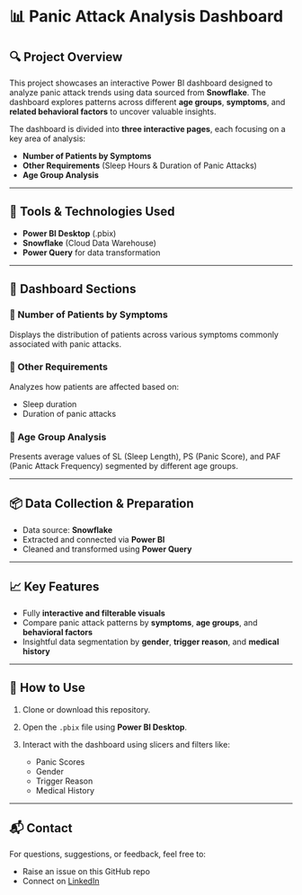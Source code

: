 
# 📊 Panic Attack Analysis Dashboard

## 🔍 Project Overview

This project showcases an interactive Power BI dashboard designed to analyze panic attack trends using data sourced from **Snowflake**. The dashboard explores patterns across different **age groups**, **symptoms**, and **related behavioral factors** to uncover valuable insights.

The dashboard is divided into **three interactive pages**, each focusing on a key area of analysis:

* **Number of Patients by Symptoms**
* **Other Requirements** (Sleep Hours & Duration of Panic Attacks)
* **Age Group Analysis**

---

## 🧰 Tools & Technologies Used

* **Power BI Desktop** (.pbix)
* **Snowflake** (Cloud Data Warehouse)
* **Power Query** for data transformation

---

## 📂 Dashboard Sections

### 🔹 Number of Patients by Symptoms

Displays the distribution of patients across various symptoms commonly associated with panic attacks.

### 🔹 Other Requirements

Analyzes how patients are affected based on:

* Sleep duration
* Duration of panic attacks

### 🔹 Age Group Analysis

Presents average values of SL (Sleep Length), PS (Panic Score), and PAF (Panic Attack Frequency) segmented by different age groups.

---

## 📦 Data Collection & Preparation

* Data source: **Snowflake**
* Extracted and connected via **Power BI**
* Cleaned and transformed using **Power Query**

---

## 📈 Key Features

* Fully **interactive and filterable visuals**
* Compare panic attack patterns by **symptoms**, **age groups**, and **behavioral factors**
* Insightful data segmentation by **gender**, **trigger reason**, and **medical history**

---

## 🔧 How to Use

1. Clone or download this repository.
2. Open the `.pbix` file using **Power BI Desktop**.
3. Interact with the dashboard using slicers and filters like:

   * Panic Scores
   * Gender
   * Trigger Reason
   * Medical History

---

## 📬 Contact

For questions, suggestions, or feedback, feel free to:

* Raise an issue on this GitHub repo
* Connect on [LinkedIn](https://www.linkedin.com/in/arunhari11)



